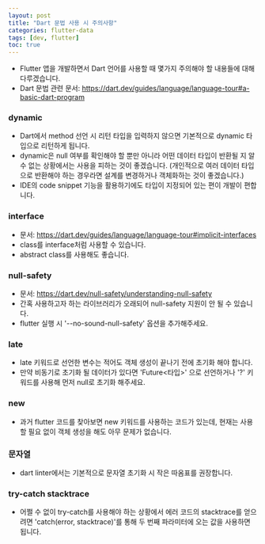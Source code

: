 ```yaml
---
layout: post
title: "Dart 문법 사용 시 주의사항"
categories: flutter-data
tags: [dev, flutter]
toc: true
---
```


- Flutter 앱을 개발하면서 Dart 언어를 사용할 때 몇가지 주의해야 할 내용들에 대해 다루겠습니다.
- Dart 문법 관련 문서: https://dart.dev/guides/language/language-tour#a-basic-dart-program

### dynamic
- Dart에서 method 선언 시 리턴 타입을 입력하지 않으면 기본적으로 dynamic 타입으로 리턴하게 됩니다.
- dynamic은 null 여부를 확인해야 할 뿐만 아니라 어떤 데이터 타입이 반환될 지 알 수 없는 상황에서는 사용을 피하는 것이 좋겠습니다.
  (개인적으로 여러 데이터 타입으로 반환해야 하는 경우라면 설계를 변경하거나 객체화하는 것이 좋겠습니다.)
- IDE의 code snippet 기능을 활용하기에도 타입이 지정되어 있는 편이 개발이 편합니다.

### interface
- 문서: https://dart.dev/guides/language/language-tour#implicit-interfaces
- class를 interface처럼 사용할 수 있습니다.
- abstract class를 사용해도 좋습니다.

### null-safety
- 문서: https://dart.dev/null-safety/understanding-null-safety
- 간혹 사용하고자 하는 라이브러리가 오래되어 null-safety 지원이 안 될 수 있습니다.
- flutter 실행 시 '--no-sound-null-safety' 옵션을 추가해주세요.

### late
- late 키워드로 선언한 변수는 적어도 객체 생성이 끝나기 전에 초기화 해야 합니다.
- 만약 비동기로 초기화 될 데이터가 있다면 'Future<타입>' 으로 선언하거나 '?' 키워드를 사용해 먼저 null로 초기화 해주세요.

### new
- 과거 flutter 코드를 찾아보면 new 키워드를 사용하는 코드가 있는데, 현재는 사용할 필요 없이 객체 생성을 해도 아무 문제가 없습니다.

### 문자열
- dart linter에서는 기본적으로 문자열 초기화 시 작은 따옴표를 권장합니다.

### try-catch stacktrace
- 어쩔 수 없이 try-catch를 사용해야 하는 상황에서 에러 코드의 stacktrace를 얻으려면 'catch(error, stacktrace)'를 통해 두 번째 파라미터에 오는 값을 사용하면 됩니다.

